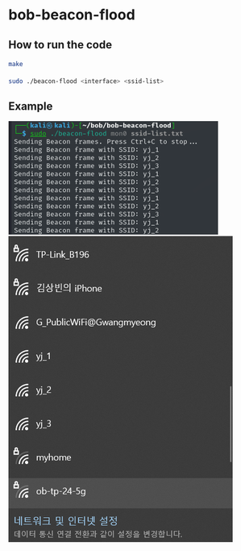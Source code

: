 # bob-beacon-flood

## How to run the code

```bash
make

sudo ./beacon-flood <interface> <ssid-list>
```

## Example

![cli](./img/result_cli.png)
![wifi](./img/result.png)